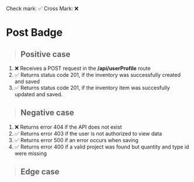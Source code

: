Check mark: ✅
Cross Mark: ❌

# Post Badge

> ## Positive case

1. ❌ Receives a POST request in the **/api/userProfile** route
2. ✅ Returns status code 201, if the inventory was successfully created and saved
3. ✅ Returns status code 201, if the inventory item was succesfully updated and saved.

> ## Negative case

1. ❌ Returns error 404 if the API does not exist
2. ✅ Returns error 403 if the user is not authorized to view data
3. ✅ Returns error 500 if an error occurs when saving
4. ✅ Returns error 400 if a valid project was found but quantity and type id were missing

> ## Edge case
